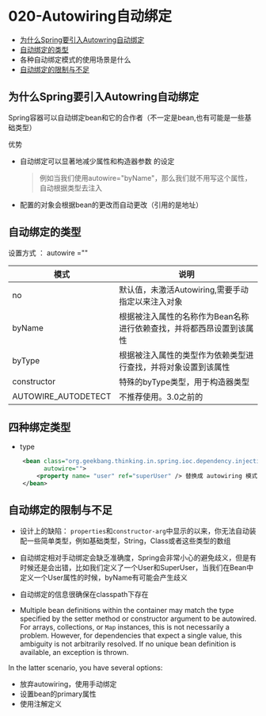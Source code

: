 # 020-Autowiring自动绑定

- [为什么Spring要引入Autowring自动绑定](#为什么Spring要引入Autowring自动绑定)
- [自动绑定的类型](#自动绑定的类型)
- 各种自动绑定模式的使用场景是什么
- [自动绑定的限制与不足](#自动绑定的限制与不足)

## 为什么Spring要引入Autowring自动绑定

Spring容器可以自动绑定bean和它的合作者（不一定是bean,也有可能是一些基础类型）

优势

- 自动绑定可以显著地减少属性和构造器参数 的设定 

  > 例如当我们使用autowire="byName"，那么我们就不用写这个属性，自动根据类型去注入

- 配置的对象会根据bean的更改而自动更改（引用的是地址）

## 自动绑定的类型

设置方式 ： autowire =""

| 模式                | 说明                                                         |
| ------------------- | ------------------------------------------------------------ |
| no                  | 默认值，未激活Autowiring,需要手动指定以来注入对象            |
| byName              | 根据被注入属性的名称作为Bean名称进行依赖查找，并将都西昂设置到该属性 |
| byType              | 根据被注入属性的类型作为依赖类型进行查找，并将对象设置到该属性 |
| constructor         | 特殊的byType类型，用于构造器类型                             |
| AUTOWIRE_AUTODETECT | 不推荐使用。3.0之前的                                        |

## 四种绑定类型

- type

```xml
    <bean class="org.geekbang.thinking.in.spring.ioc.dependency.injection.UserHolder"
          autowire=""> 
        <property name= "user" ref="superUser" /> 替换成 autowiring 模式 -->
    </bean>
```

## 自动绑定的限制与不足

- 设计上的缺陷： `properties`和`constructor-arg`中显示的以来，你无法自动装配一些简单类型，例如基础类型，String，Class或者这些类型的数组
- 自动绑定相对手动绑定会缺乏准确度，Spring会非常小心的避免歧义，但是有时候还是会出错，比如我们定义了一个User和SuperUser，当我们在Bean中定义一个User属性的时候，byName有可能会产生歧义
- 自动绑定的信息很确保在classpath下存在

- Multiple bean definitions within the container may match the type specified by the setter method or constructor argument to be autowired. For arrays, collections, or `Map` instances, this is not necessarily a problem. However, for dependencies that expect a single value, this ambiguity is not arbitrarily resolved. If no unique bean definition is available, an exception is thrown.

In the latter scenario, you have several options:

- 放弃autowiring，使用手动绑定
- 设置bean的primary属性
- 使用注解定义